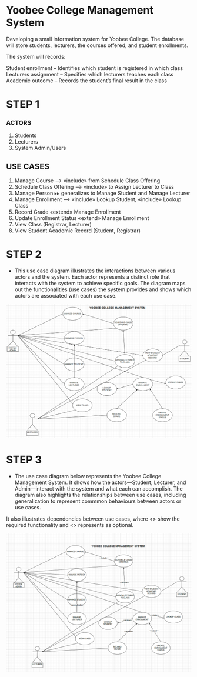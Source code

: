 #  Yoobee College Management System
Developing a small information system for Yoobee College. The database will store students, lecturers, the courses offered, and student enrollments.

The system will records:

Student enrollment – Identifies which student is registered in which class
Lecturers assignment – Specifies which lecturers teaches each class
Academic outcome – Records the student’s final result in the class


# STEP 1

### ACTORS
1. Students
2. Lecturers
3. System Admin/Users


## USE CASES
1. Manage Course ⟶ «include» from Schedule Class Offering
2. Schedule Class Offering ⟶ «include» to Assign Lecturer to Class
3. Manage Person ▸▸ generalizes to Manage Student and Manage Lecturer
4. Manage Enrollment ⟶ «include» Lookup Student, «include» Lookup Class
5. Record Grade «extend» Manage Enrollment
6. Update Enrollment Status «extend» Manage Enrollment
7. View Class (Registrar, Lecturer)
8. View Student Academic Record (Student, Registrar)




# STEP 2

- This use case diagram illustrates the interactions between various actors and the system. Each actor represents a distinct role that interacts with the system to achieve specific goals. The diagram maps out the functionalities (use cases) the system provides and shows which actors are associated with each use case.

![Yoobee College Database Schema](2_usecase_diagram.png)

# STEP 3
- The use case diagram below represents the Yoobee College Management System. It shows how the actors—Student, Lecturer, and Admin—interact with the system and what each can accomplish. The diagram also highlights the relationships between use cases, including generalization to represent commmon behaviours between actors or use cases.

It also illustrates dependencies between use cases, where <<include>> show the required functionality and <<extend>> represents as optional. 
 
![Yoobee College Database Schema](3_usecase_diagram.png)